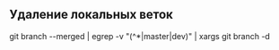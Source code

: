 ## Удаление локальных веток

git branch --merged | egrep -v "(^\*|master|dev)" | xargs git branch -d
